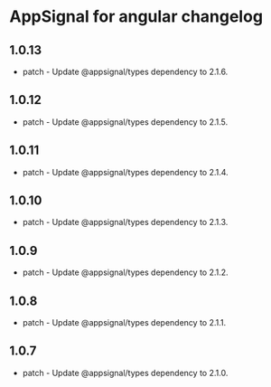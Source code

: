 # AppSignal for angular changelog

## 1.0.13

- patch - Update @appsignal/types dependency to 2.1.6.

## 1.0.12

- patch - Update @appsignal/types dependency to 2.1.5.

## 1.0.11

- patch - Update @appsignal/types dependency to 2.1.4.

## 1.0.10

- patch - Update @appsignal/types dependency to 2.1.3.

## 1.0.9

- patch - Update @appsignal/types dependency to 2.1.2.

## 1.0.8

- patch - Update @appsignal/types dependency to 2.1.1.

## 1.0.7

- patch - Update @appsignal/types dependency to 2.1.0.

